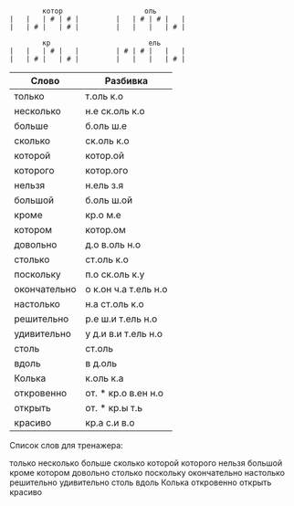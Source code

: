 ```

        котор                    оль
|   |   | # | # |         |   | # | # |   |
|   | # |   | # |         |   |   |   | # |

        кр                        ель
|   |   | # |   |         | # | # |   |   |
|   | # |   | # |         |   |   |   | # |

```

| Слово | Разбивка |
| --- | --- |
| только | т.оль к.о | 
| несколько | н.е ск.оль к.о | 
| больше | б.оль ш.е | 
| сколько | ск.оль к.о | 
| которой | котор.ой | 
| которого | котор.ого | 
| нельзя | н.ель з.я | 
| большой | б.оль ш.ой | 
| кроме | кр.о м.е | 
| котором | котор.ом | 
| довольно | д.о в.оль н.о | 
| столько | ст.оль к.о | 
| поскольку | п.о ск.оль к.у | 
| окончательно | о к.он ч.а т.ель н.о | 
| настолько | н.а ст.оль к.о | 
| решительно | р.е ш.и т.ель н.о | 
| удивительно | у д.и в.и т.ель н.о | 
| столь | ст.оль | 
| вдоль | в д.оль | 
| Колька | к.оль к.а | 
| откровенно | от. \* кр.о в.ен н.о | 
| открыть | от. \* кр.ы т.ь | 
| красиво | кр.а с.и в.о | 

Список слов для тренажера:

только несколько больше сколько которой которого нельзя большой кроме котором довольно столько поскольку окончательно настолько решительно удивительно столь вдоль Колька откровенно открыть красиво
